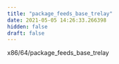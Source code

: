 ```yaml
---
title: "package_feeds_base_trelay"
date: 2021-05-05 14:26:33.266398
hidden: false
draft: false
---
```


x86/64/package_feeds_base_trelay


